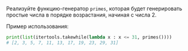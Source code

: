 Реализуйте функцию-генератор `primes`, которая будет генерировать простые числа в порядке возрастания, начиная с числа 2.

Пример использования:

```python
print(list(itertools.takewhile(lambda x : x <= 31, primes())))
# [2, 3, 5, 7, 11, 13, 17, 19, 23, 29, 31]
```
